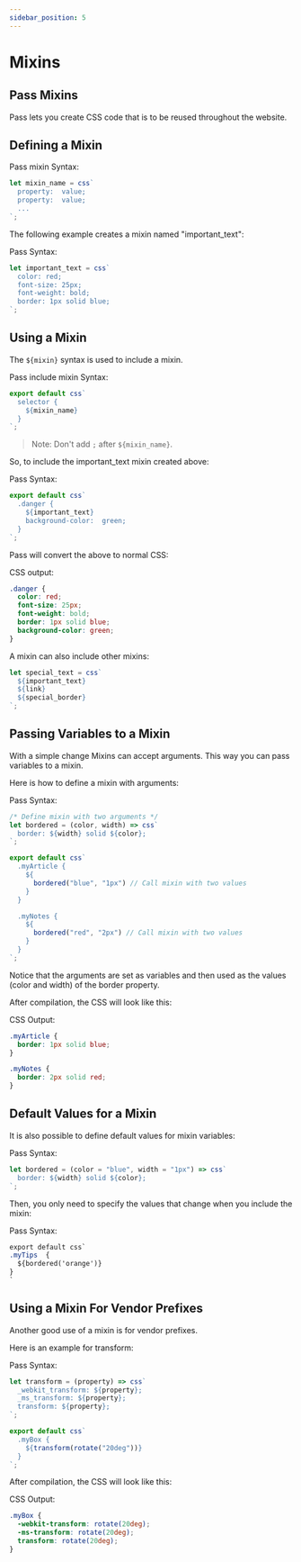 ```yaml
---
sidebar_position: 5
---
```


# Mixins

## Pass Mixins

Pass lets you create CSS code that is to be reused throughout the website.

## Defining a Mixin

Pass mixin Syntax:

```js
let mixin_name = css`  
  property:  value;
  property:  value;
  ...
`;
```

The following example creates a mixin named "important_text":

Pass Syntax:

```js
let important_text = css`
  color: red;
  font-size: 25px;
  font-weight: bold;
  border: 1px solid blue;
`;
```

## Using a Mixin

The `${mixin}` syntax is used to include a mixin.

Pass include mixin Syntax:

```js
export default css`
  selector {
    ${mixin_name}
  }
`;
```

> Note: Don't add `;` after `${mixin_name}`.

So, to include the important_text mixin created above:

Pass Syntax:

```js
export default css`
  .danger {
    ${important_text}
    background-color:  green;
  }
`;
```

Pass will convert the above to normal CSS:

CSS output:

```css
.danger {
  color: red;
  font-size: 25px;
  font-weight: bold;
  border: 1px solid blue;
  background-color: green;
}
```

A mixin can also include other mixins:

```js
let special_text = css`
  ${important_text}
  ${link} 
  ${special_border}
`;
```

## Passing Variables to a Mixin

With a simple change Mixins can accept arguments. This way you can pass variables to a mixin.

Here is how to define a mixin with arguments:

Pass Syntax:

```js
/* Define mixin with two arguments */
let bordered = (color, width) => css`
  border: ${width} solid ${color};
`;

export default css`
  .myArticle {
    ${
      bordered("blue", "1px") // Call mixin with two values
    }
  }

  .myNotes {
    ${
      bordered("red", "2px") // Call mixin with two values
    }
  }
`;
```

Notice that the arguments are set as variables and then used as the values (color and width) of the border property.

After compilation, the CSS will look like this:

CSS Output:

```css
.myArticle {
  border: 1px solid blue;
}

.myNotes {
  border: 2px solid red;
}
```

## Default Values for a Mixin

It is also possible to define default values for mixin variables:

Pass Syntax:

```js
let bordered = (color = "blue", width = "1px") => css`
  border: ${width} solid ${color};
`;
```

Then, you only need to specify the values that change when you include the mixin:

Pass Syntax:

```css
export default css`
.myTips  {
  ${bordered('orange')}
}
`
```

## Using a Mixin For Vendor Prefixes

Another good use of a mixin is for vendor prefixes.

Here is an example for transform:

Pass Syntax:

```js
let transform = (property) => css`
  _webkit_transform: ${property};
  _ms_transform: ${property};
  transform: ${property};
`;

export default css`
  .myBox {
    ${transform(rotate("20deg"))}
  }
`;
```

After compilation, the CSS will look like this:

CSS Output:

```css
.myBox {
  -webkit-transform: rotate(20deg);
  -ms-transform: rotate(20deg);
  transform: rotate(20deg);
}
```
